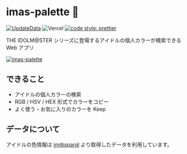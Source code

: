 # imas-palette 🎨

[![UpdateData](https://github.com/arrow2nd/imas-palette/actions/workflows/update-data.yaml/badge.svg)](https://github.com/arrow2nd/imas-palette/actions/workflows/update-data.yaml)
![Vercel](https://therealsujitk-vercel-badge.vercel.app/?app=imas-palette)
[![code style: prettier](https://img.shields.io/badge/code_style-prettier-ff69b4.svg?style=flat)](https://github.com/prettier/prettier)

THE IDOLM@STER シリーズに登場するアイドルの個人カラーが検索できる Web アプリ

[![imas-palette](https://user-images.githubusercontent.com/44780846/133921477-54eb4e39-f04f-484a-b96b-d215624fd52e.gif)](https://imas-palette.vercel.app/)

## できること

- アイドルの個人カラーの検索
- RGB / HSV / HEX 形式でカラーをコピー
- よく使う・お気に入りのカラーを Keep

## データについて

アイドルの色情報は [im@sparql](https://sparql.crssnky.xyz/imas/) より取得したデータを利用しています。
